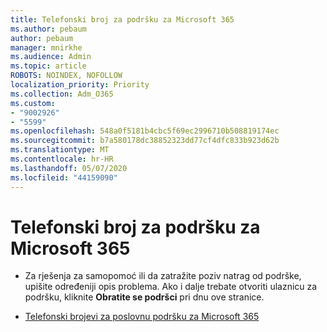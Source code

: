 ```yaml
---
title: Telefonski broj za podršku za Microsoft 365
ms.author: pebaum
author: pebaum
manager: mnirkhe
ms.audience: Admin
ms.topic: article
ROBOTS: NOINDEX, NOFOLLOW
localization_priority: Priority
ms.collection: Adm_O365
ms.custom:
- "9002926"
- "5599"
ms.openlocfilehash: 548a0f5181b4cbc5f69ec2996710b508819174ec
ms.sourcegitcommit: b7a580178dc38852323dd77cf4dfc833b923d62b
ms.translationtype: MT
ms.contentlocale: hr-HR
ms.lasthandoff: 05/07/2020
ms.locfileid: "44159090"
---
```

# <a name="microsoft-365-support-phone-number"></a>Telefonski broj za podršku za Microsoft 365

- Za rješenja za samopomoć ili da zatražite poziv natrag od podrške, upišite određeniji opis problema.  Ako i dalje trebate otvoriti ulaznicu za podršku, kliknite **Obratite se podršci** pri dnu ove stranice.

- [Telefonski brojevi za poslovnu podršku za Microsoft 365](https://docs.microsoft.com/microsoft-365/admin/contact-support-for-business-products?view=o365-worldwide&tabs=phone)
